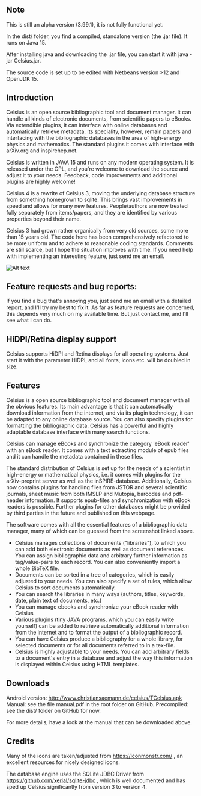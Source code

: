 ## Note

This is still an alpha version (3.99.1), it is not fully functional yet.

In the dist/ folder, you find a compiled, standalone version (the .jar file). It runs on Java 15. 

After installing java and downloading the .jar file, you can start it with java -jar Celsius.jar.

The source code is set up to be edited with Netbeans version >12 and OpenJDK 15.

## Introduction

Celsius is an open source bibliographic tool and document manager. It can handle all kinds of electronic documents, from scientific papers to eBooks. Via extendible plugins, it can interface with online databases and automatically retrieve metadata. Its speciality, however, remain papers and interfacing with the bibliographic databases in the area of high-energy physics and mathematics. The standard plugins it comes with interface with arXiv.org and inspirehep.net.

Celsius is written in JAVA 15 and runs on any modern operating system. It is released under the GPL, and you're welcome to download the source and adjust it to your needs. Feedback, code improvements and additional plugins are highly welcome! 

Celsius 4 is a rewrite of Celsius 3, moving the underlying database structure from something homegrown to sqlite. This brings vast improvements in speed and allows for many new features. People/authors are now treated fully separately from items/papers, and they are identified by various properties beyond their name. 

Celsius 3 had grown rather organically from very old sources, some more than 15 years old. The code here has been comprehensively refactored to be more uniform and to adhere to reasonable coding standards. Comments are still scarce, but I hope the situation improves with time. If you need help with implementing an interesting feature, just send me an email.

![Alt text](http://www.christiansaemann.de/celsius/screenshot1.png "Optional title")

## Feature requests and bug reports:

If you find a bug that's annoying you, just send me an email with a detailed report, and I'll try my best to fix it. As far as feature requests are concerned, this depends very much on my available time. But just contact me, and I'll see what I can do.

## HiDPI/Retina display support

Celsius supports HiDPI and Retina displays for all operating systems. Just start it with the parameter HiDPI, and all fonts, icons etc. will be doubled in size.

## Features

Celsius is a open source bibliographic tool and document manager with all the obvious features. Its main advantage is that it can automatically download information from the internet, and via its plugin technology, it can be adapted to any online database source. You can also specify plugins for formatting the bibliographic data. Celsius has a powerful and highly adaptable database interface with many search functions.

Celsius can manage eBooks and synchronize the category 'eBook reader' with an eBook reader. It comes with a text extracting module of epub files and it can handle the metadata contained in these files.

The standard distribution of Celsius is set up for the needs of a scientist in high-energy or mathematical physics, i.e. it comes with plugins for the arXiv-preprint server as well as the inSPIRE-database. Additionally, Celsius now contains plugins for handling files from JSTOR and several scientific journals, sheet music from both IMSLP and Mutopia, barcodes and pdf-header information. It supports epub-files and synchronization with eBook readers is possible. Further plugins for other databases might be provided by third parties in the future and published on this webpage.

The software comes with all the essential features of a bibliographic data manager, many of which can be guessed from the screenshot linked above.

* Celsius manages collections of documents ("libraries"), to which you can add both electronic documents as well as document references. You can assign bibliographic data and arbitrary further information as tag/value-pairs to each record. You can also conveniently import a whole BibTeX file.
* Documents can be sorted in a tree of categories, which is easily adjusted to your needs. You can also specify a set of rules, which allow Celsius to sort documents automatically.
* You can search the libraries in many ways (authors, titles, keywords, date, plain text of documents, etc.)
* You can manage ebooks and synchronize your eBook reader with Celsius
* Various plugins (tiny JAVA programs, which you can easily write yourself) can be added to retrieve automatically additional information from the internet and to format the output of a bibliographic record.
* You can have Celsius produce a bibliography for a whole library, for selected documents or for all documents referred to in a tex-file.
* Celsius is highly adjustable to your needs. You can add arbitrary fields to a document's entry in a database and adjust the way this information is displayed within Celsius using HTML templates.

## Downloads

Android version: http://www.christiansaemann.de/celsius/TCelsius.apk
Manual: see the file manual.pdf in the root folder on GitHub.
Precompiled: see the dist/ folder on GitHub for now.

For more details, have a look at the manual that can be downloaded above.

## Credits

Many of the icons are taken/adjusted from https://iconmonstr.com/ , an excellent resources for nicely designed icons.

The database engine uses the SQLite JDBC Driver from https://github.com/xerial/sqlite-jdbc , which is well documented and has sped up Celsius significantly from version 3 to version 4.
